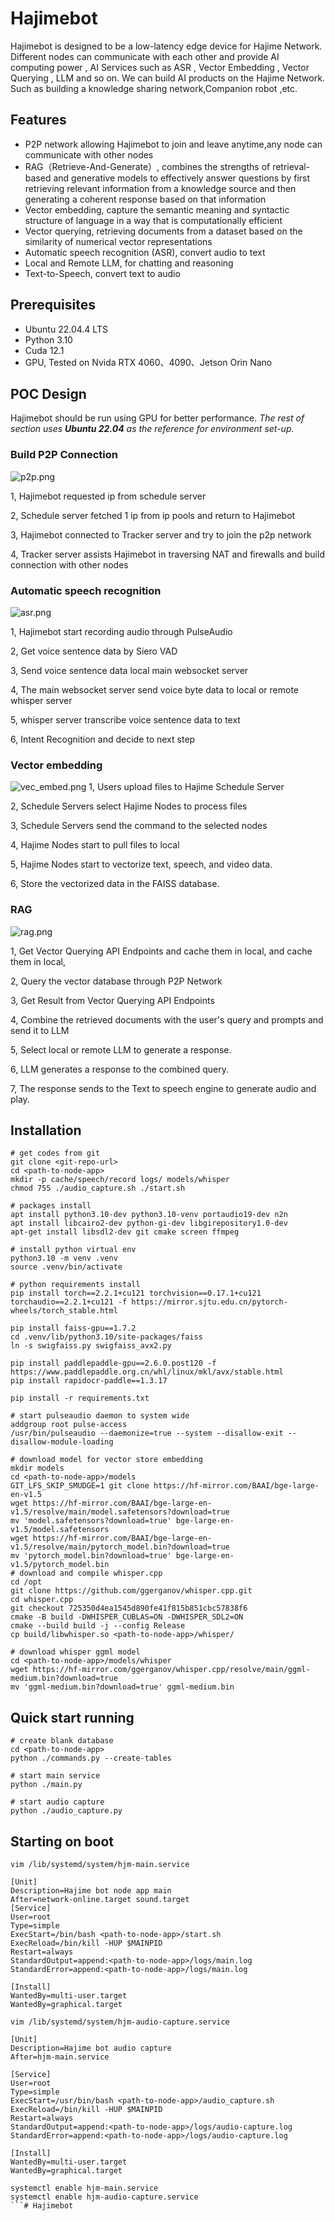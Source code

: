 # Hajimebot

Hajimebot  is designed to be a  low-latency edge device for Hajime Network. 
Different nodes can communicate with each other and provide AI computing power ,  AI Services such as ASR , Vector Embedding , Vector Querying , LLM and so on.
We can build  AI products on the Hajime Network. Such as building a knowledge sharing network,Companion robot ,etc.



## Features
- P2P network allowing Hajimebot to join and leave anytime,any node can communicate with other nodes
- RAG（Retrieve-And-Generate）, combines the strengths of retrieval-based and generative models to effectively answer questions by first retrieving relevant information from a knowledge source and then generating a coherent response based on that information
- Vector embedding, capture the semantic meaning and syntactic structure of language in a way that is computationally efficient
- Vector querying, retrieving documents from a dataset based on the similarity of  numerical vector representations
- Automatic speech recognition (ASR), convert audio to text
- Local and Remote LLM, for chatting and reasoning
- Text-to-Speech, convert text to audio


## Prerequisites
- Ubuntu 22.04.4 LTS
- Python 3.10
- Cuda 12.1
- GPU, Tested on Nvida RTX 4060、4090、Jetson Orin Nano

## POC Design


Hajimebot should be run using GPU for better performance. *The rest of section uses **Ubuntu 22.04** as the reference for environment set-up.*

### Build P2P Connection
![p2p.png](images/p2p.png)

1, Hajimebot requested ip from schedule server

2, Schedule server fetched 1 ip from ip pools and return to Hajimebot

3, Hajimebot connected to Tracker server and try to join the p2p network

4, Tracker server assists Hajimebot in traversing NAT and firewalls and build connection with other nodes

### Automatic speech recognition 
![asr.png](images/asr.png)

1, Hajimebot start recording audio through PulseAudio

2, Get voice sentence data by Siero VAD

3, Send voice sentence data local main websocket server

4, The main websocket server send voice byte data to local or remote whisper server

5, whisper server transcribe voice sentence data to text

6, Intent Recognition and decide to next step

### Vector embedding
![vec_embed.png](images/vec_embed.png)
1, Users upload files to Hajime Schedule Server

2, Schedule Servers select Hajime Nodes to process files

3, Schedule Servers send the command to the selected nodes

4, Hajime Nodes start to pull files to local 

5, Hajime Nodes start to vectorize text, speech, and video data.

6, Store the vectorized data in the FAISS database.


### RAG

![rag.png](images/rag.png)

1, Get Vector Querying API Endpoints and cache them in local, and cache them in local, 

2, Query the vector database through P2P Network

3, Get Result from Vector Querying API Endpoints

4, Combine the retrieved documents with the user's query and prompts and send it to LLM

5, Select local or remote LLM to generate a response.

6, LLM generates a response to the combined query.

7, The response   sends to the Text to speech engine to generate audio and play.



## Installation
```
# get codes from git
git clone <git-repo-url>
cd <path-to-node-app>
mkdir -p cache/speech/record logs/ models/whisper
chmod 755 ./audio_capture.sh ./start.sh

# packages install
apt install python3.10-dev python3.10-venv portaudio19-dev n2n
apt install libcairo2-dev python-gi-dev libgirepository1.0-dev 
apt-get install libsdl2-dev git cmake screen ffmpeg

# install python virtual env
python3.10 -m venv .venv
source .venv/bin/activate

# python requirements install
pip install torch==2.2.1+cu121 torchvision==0.17.1+cu121 torchaudio==2.2.1+cu121 -f https://mirror.sjtu.edu.cn/pytorch-wheels/torch_stable.html

pip install faiss-gpu==1.7.2
cd .venv/lib/python3.10/site-packages/faiss
ln -s swigfaiss.py swigfaiss_avx2.py

pip install paddlepaddle-gpu==2.6.0.post120 -f https://www.paddlepaddle.org.cn/whl/linux/mkl/avx/stable.html
pip install rapidocr-paddle==1.3.17

pip install -r requirements.txt

# start pulseaudio daemon to system wide
addgroup root pulse-access
/usr/bin/pulseaudio --daemonize=true --system --disallow-exit --disallow-module-loading

# download model for vector store embedding 
mkdir models
cd <path-to-node-app>/models
GIT_LFS_SKIP_SMUDGE=1 git clone https://hf-mirror.com/BAAI/bge-large-en-v1.5
wget https://hf-mirror.com/BAAI/bge-large-en-v1.5/resolve/main/model.safetensors?download=true
mv 'model.safetensors?download=true' bge-large-en-v1.5/model.safetensors
wget https://hf-mirror.com/BAAI/bge-large-en-v1.5/resolve/main/pytorch_model.bin?download=true
mv 'pytorch_model.bin?download=true' bge-large-en-v1.5/pytorch_model.bin
# download and compile whisper.cpp
cd /opt
git clone https://github.com/ggerganov/whisper.cpp.git
cd whisper.cpp
git checkout 725350d4ea1545d890fe41f815b851cbc57838f6
cmake -B build -DWHISPER_CUBLAS=ON -DWHISPER_SDL2=ON
cmake --build build -j --config Release
cp build/libwhisper.so <path-to-node-app>/whisper/

# download whisper ggml model
cd <path-to-node-app>/models/whisper
wget https://hf-mirror.com/ggerganov/whisper.cpp/resolve/main/ggml-medium.bin?download=true
mv 'ggml-medium.bin?download=true' ggml-medium.bin
```

## Quick start running
```
# create blank database
cd <path-to-node-app>
python ./commands.py --create-tables

# start main service
python ./main.py
```

```
# start audio capture
python ./audio_capture.py
```

## Starting on boot
```
vim /lib/systemd/system/hjm-main.service

[Unit]
Description=Hajime bot node app main
After=network-online.target sound.target
[Service]
User=root
Type=simple
ExecStart=/bin/bash <path-to-node-app>/start.sh
ExecReload=/bin/kill -HUP $MAINPID
Restart=always
StandardOutput=append:<path-to-node-app>/logs/main.log
StandardError=append:<path-to-node-app>/logs/main.log

[Install]
WantedBy=multi-user.target
WantedBy=graphical.target

```

```
vim /lib/systemd/system/hjm-audio-capture.service

[Unit]
Description=Hajime bot audio capture
After=hjm-main.service

[Service]
User=root
Type=simple
ExecStart=/usr/bin/bash <path-to-node-app>/audio_capture.sh
ExecReload=/bin/kill -HUP $MAINPID
Restart=always
StandardOutput=append:<path-to-node-app>/logs/audio-capture.log
StandardError=append:<path-to-node-app>/logs/audio-capture.log

[Install]
WantedBy=multi-user.target
WantedBy=graphical.target

```

```
systemctl enable hjm-main.service
systemctl enable hjm-audio-capture.service
```# Hajimebot
